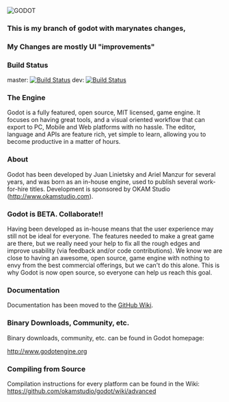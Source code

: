 ![GODOT](/logo.png)

### This is my branch of godot with marynates changes,
### My Changes are mostly UI "improvements"

### Build Status

master: [![Build Status](https://travis-ci.org/marynate/godot.svg?branch=master)](https://travis-ci.org/marynate/godot)
dev:  [![Build Status](https://travis-ci.org/marynate/godot.svg?branch=dev)](https://travis-ci.org/marynate/godot)


### The Engine

Godot is a fully featured, open source, MIT licensed, game engine. It focuses on having great tools, and a visual oriented workflow that can export to PC, Mobile and Web platforms with no hassle.
The editor, language and APIs are feature rich, yet simple to learn, allowing you to become productive in a matter of hours.

### About

Godot has been developed by Juan Linietsky and Ariel Manzur for several years, and was born as an in-house engine, used to publish several work-for-hire titles.
Development is sponsored by OKAM Studio (http://www.okamstudio.com).

### Godot is BETA. Collaborate!!

Having been developed as in-house means that the user experience may still not be ideal for everyone. The features needed to make a great game are there, but we really need your help to fix all the rough edges and improve usability (via feedback and/or code contributions).
We know we are close to having an awesome, open source, game engine with nothing to envy from the best commercial offerings, but we can't do this alone. This is why Godot is now open source, so everyone can help us reach this goal.

### Documentation

Documentation has been moved to the [GitHub Wiki](https://github.com/okamstudio/godot/wiki).

### Binary Downloads, Community, etc.

Binary downloads, community, etc. can be found in Godot homepage:

http://www.godotengine.org

### Compiling from Source

Compilation instructions for every platform can be found in the Wiki:
https://github.com/okamstudio/godot/wiki/advanced
